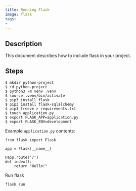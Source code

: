 ```yaml
---
title: Running Flask
image: flask
tags:
-
---
```

## Description

This document describes how to include flask in your project.

## Steps

```
$ mkdir python-project
$ cd python-project
$ python3 -m venv .venv
$ source .venv/bin/activate
$ pip3 install flask
$ pip3 install flask-sqlalchemy
$ pip3 freeze > requirements.txt
$ touch application.py
$ export FLASK_APP=application.py
$ export FLASK_ENV=development
```

Example `application.py` contents:

```
from flask import Flask

app = Flask(__name__)

@app.route('/')
def index():
    return "Hello!"
```

Run flask

```
flask run
```